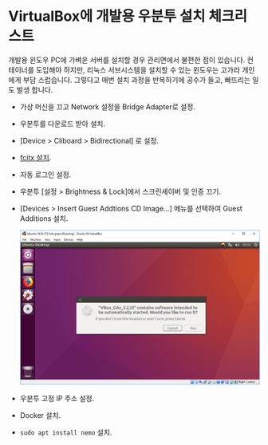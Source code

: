# VirtualBox에 개발용 우분투 설치 체크리스트

개발용 윈도우 PC에 가벼운 서버를 설치할 경우 관리면에서 불편한 점이 있습니다.  컨테이너를 도입해야 하지만, 리눅스 서브시스템을 설치할 수 있는 윈도우는 고가라 개인에게 부담 스럽습니다. 그렇다고 매번 설치 과정을 반복하기에 공수가 들고, 빠뜨리는 일도 발생 합니다.

- 가상 머신을 끄고 Network 설정을 Bridge Adapter로 설정.

- 우분투를 다운로드 받아 설치.

- [Device > Cliboard > Bidirectional] 로 설정.

- [fcitx 설치](./ubuntu_korean_fcitx_installation/index.md).

- 자동 로그인 설정.

- 우분투 [설정 > Brightness & Lock]에서 스크린세이버 및 인증 끄기.

- [Devices > Insert Guest Addtions CD Image...] 메뉴를 선택하여 Guest Additions 설치.

  ![1542553562876](.\installation_ubuntu_on_virtualbox_for_development.assets\1542553562876.png)

- 우분투 고정 IP 주소 설정.

- Docker 설치.
- `sudo apt install nemo` 설치.